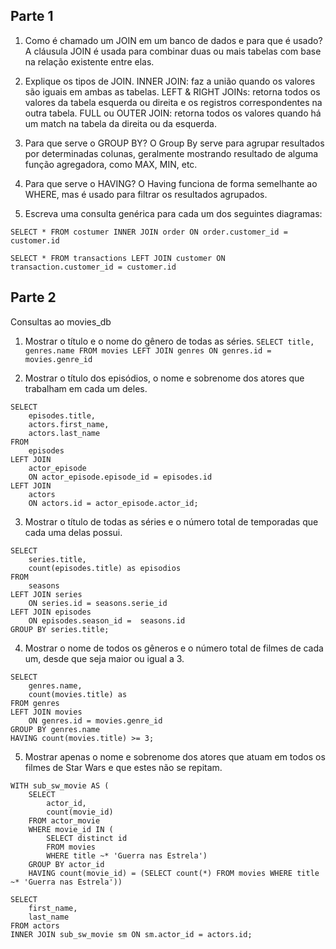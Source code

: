 ## Parte 1

1. Como é chamado um JOIN em um banco de dados e para que é usado?
A cláusula JOIN é usada para combinar duas ou mais tabelas com base na relação existente entre elas.

2. Explique os tipos de JOIN.
INNER JOIN: faz a união quando os valores são iguais em ambas as tabelas.
LEFT & RIGHT JOINs: retorna todos os valores da tabela esquerda ou direita e os registros correspondentes na outra tabela.
FULL ou OUTER JOIN: retorna todos os valores quando há um match na tabela da direita ou da esquerda. 

3. Para que serve o GROUP BY?
O Group By serve para agrupar resultados por determinadas colunas, geralmente mostrando resultado de alguma função agregadora, como MAX, MIN, etc.

4. Para que serve o HAVING?
O Having funciona de forma semelhante ao WHERE, mas é usado para filtrar os resultados agrupados.

5. Escreva uma consulta genérica para cada um dos seguintes diagramas:

```
SELECT * FROM costumer INNER JOIN order ON order.customer_id = customer.id

SELECT * FROM transactions LEFT JOIN customer ON transaction.customer_id = customer.id
```

## Parte 2
Consultas ao movies_db

1. Mostrar o título e o nome do gênero de todas as séries.
`SELECT title, genres.name FROM movies LEFT JOIN genres ON genres.id = movies.genre_id`

2. Mostrar o título dos episódios, o nome e sobrenome dos atores que trabalham em
cada um deles.
```
SELECT
    episodes.title,
    actors.first_name,
    actors.last_name
FROM
    episodes
LEFT JOIN 
    actor_episode 
    ON actor_episode.episode_id = episodes.id
LEFT JOIN 
    actors
    ON actors.id = actor_episode.actor_id;
```

3. Mostrar o título de todas as séries e o número total de temporadas que cada uma
delas possui.

```
SELECT 
    series.title,
    count(episodes.title) as episodios
FROM
    seasons 
LEFT JOIN series 
    ON series.id = seasons.serie_id 
LEFT JOIN episodes 
    ON episodes.season_id =  seasons.id 
GROUP BY series.title;
```

4. Mostrar o nome de todos os gêneros e o número total de filmes de cada um, desde
que seja maior ou igual a 3.

```
SELECT 
    genres.name,
    count(movies.title) as 
FROM genres 
LEFT JOIN movies 
    ON genres.id = movies.genre_id
GROUP BY genres.name
HAVING count(movies.title) >= 3;
```

5. Mostrar apenas o nome e sobrenome dos atores que atuam em todos os filmes de
Star Wars e que estes não se repitam.

```
WITH sub_sw_movie AS (
	SELECT
		actor_id,
		count(movie_id)
	FROM actor_movie 
	WHERE movie_id IN (
		SELECT distinct id 
		FROM movies 
		WHERE title ~* 'Guerra nas Estrela')
	GROUP BY actor_id 
	HAVING count(movie_id) = (SELECT count(*) FROM movies WHERE title ~* 'Guerra nas Estrela'))

SELECT
	first_name,
	last_name
FROM actors
INNER JOIN sub_sw_movie sm ON sm.actor_id = actors.id;	
```
